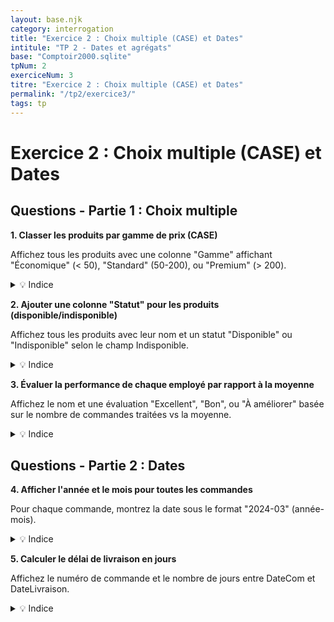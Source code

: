 ```yaml
---
layout: base.njk
category: interrogation
title: "Exercice 2 : Choix multiple (CASE) et Dates"
intitule: "TP 2 - Dates et agrégats"
base: "Comptoir2000.sqlite"
tpNum: 2
exerciceNum: 3
titre: "Exercice 2 : Choix multiple (CASE) et Dates"
permalink: "/tp2/exercice3/"
tags: tp
---
```


# Exercice 2 : Choix multiple (CASE) et Dates

## Questions - Partie 1 : Choix multiple

**1. Classer les produits par gamme de prix (CASE)**

Affichez tous les produits avec une colonne "Gamme" affichant "Économique" (< 50), "Standard" (50-200), ou "Premium" (> 200).

<details>
<summary>💡 Indice</summary>

Utilisez `CASE WHEN PrixUnit < 50 THEN 'Économique' WHEN PrixUnit <= 200 THEN 'Standard' ELSE 'Premium' END`.
</details>

**2. Ajouter une colonne "Statut" pour les produits (disponible/indisponible)**

Affichez tous les produits avec leur nom et un statut "Disponible" ou "Indisponible" selon le champ Indisponible.

<details>
<summary>💡 Indice</summary>

Utilisez `CASE WHEN Indisponible = 0 THEN 'Disponible' ELSE 'Indisponible' END`.
</details>

**3. Évaluer la performance de chaque employé par rapport à la moyenne**

Affichez le nom et une évaluation "Excellent", "Bon", ou "À améliorer" basée sur le nombre de commandes traitées vs la moyenne.

<details>
<summary>💡 Indice</summary>

D'abord, calculez la moyenne des commandes par employé (sous-requête), puis utilisez `CASE` pour comparer.
</details>

## Questions - Partie 2 : Dates

**4. Afficher l'année et le mois pour toutes les commandes**

Pour chaque commande, montrez la date sous le format "2024-03" (année-mois).

<details>
<summary>💡 Indice</summary>

Utilisez `STRFTIME('%Y-%m', DateCom)` pour extraire année et mois de la date.
</details>

**5. Calculer le délai de livraison en jours**

Affichez le numéro de commande et le nombre de jours entre DateCom et DateLivraison.

<details>
<summary>💡 Indice</summary>

Utilisez `JULIANDAY(xxx)` pour un nombre de jours.
</details>
